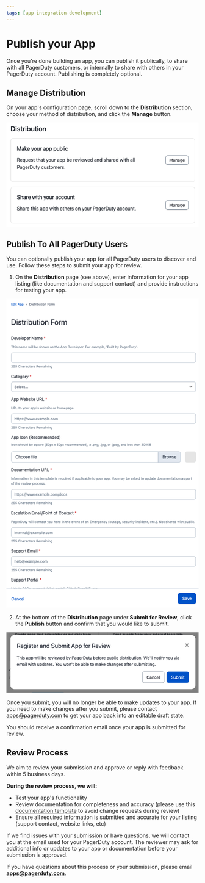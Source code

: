 ```yaml
---
tags: [app-integration-development]
---
```


# Publish your App

Once you're done building an app, you can publish it publically, to share with all PagerDuty customers, or internally to share with others in your PagerDuty account. Publishing is completely optional.

## Manage Distribution

On your app's configuration page, scroll down to the **Distribution** section, choose your method of distribution, and click the **Manage** button.

![Screenshot of app distribution management](../../assets/images/manage_distribution.png)

## Publish To All PagerDuty Users

You can optionally publish your app for all PagerDuty users to discover and use. Follow these steps to submit your app for review.

1. On the **Distribution** page (see above), enter information for your app listing (like documentation and support contact) and provide instructions for testing your app.

![Screenshot of app distribution management](../../assets/images/app-distribution-management.png)

2. At the bottom of the **Distribution** page under **Submit for Review**, click the **Publish** button and confirm that you would like to submit.

![Screenshot of app submit](../../assets/images/publish.png)

Once you submit, you will no longer be able to make updates to your app. If you need to make changes after you submit, please contact apps@pagerduty.com to get your app back into an editable draft state.

You should receive a confirmation email once your app is submitted for review.

## Review Process

We aim to review your submission and approve or reply with feedback within 5 business days.

**During the review process, we will:**
* Test your app's functionality
* Review documentation for completeness and accuracy (please use this [documentation template](https://github.com/PagerDuty/app-documentation-templates/blob/master/integration-guide-template.md) to avoid change requests during review)
* Ensure all required information is submitted and accurate for your listing (support contact, website links, etc)

If we find issues with your submission or have questions, we will contact you at the email used for your PagerDuty account. The reviewer may ask for additional info or updates to your app or documentation before your submission is approved.

If you have questions about this process or your submission, please email **apps@pagerduty.com**.

